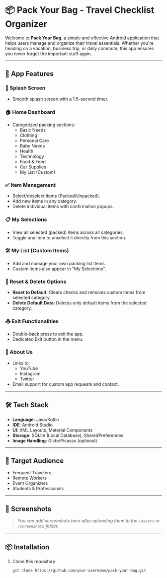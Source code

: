 # 📦 Pack Your Bag - Travel Checklist Organizer

Welcome to **Pack Your Bag**, a simple and effective Android application that helps users manage and organize their travel essentials. Whether you're heading on a vacation, business trip, or daily commute, this app ensures you never forget the important stuff again.

---

## 📱 App Features

### 🚀 Splash Screen
- Smooth splash screen with a 1.5-second timer.

### 🏠 Home Dashboard
- Categorized packing sections:
  - Basic Needs
  - Clothing
  - Personal Care
  - Baby Needs
  - Health
  - Technology
  - Food & Feed
  - Car Supplies
  - My List (Custom)

### ✅ Item Management
- Select/deselect items (Packed/Unpacked).
- Add new items in any category.
- Delete individual items with confirmation popups.

### 📋 My Selections
- View all selected (packed) items across all categories.
- Toggle any item to unselect it directly from this section.

### 🛠 My List (Custom Items)
- Add and manage your own packing list items.
- Custom items also appear in "My Selections".

### 🔄 Reset & Delete Options
- **Reset to Default**: Clears checks and removes custom items from selected category.
- **Delete Default Data**: Deletes only default items from the selected category.

### 📤 Exit Functionalities
- Double-back press to exit the app.
- Dedicated Exit button in the menu.

### 📇 About Us
- Links to:
  - YouTube
  - Instagram
  - Twitter
- Email support for custom app requests and contact.

---

## 🛠 Tech Stack

- **Language**: Java/Kotlin
- **IDE**: Android Studio
- **UI**: XML Layouts, Material Components
- **Storage**: SQLite (Local Database), SharedPreferences
- **Image Handling**: Glide/Picasso (optional)

---

## 👤 Target Audience

- Frequent Travelers
- Remote Workers
- Event Organizers
- Students & Professionals

---

## 📸 Screenshots

> *You can add screenshots here after uploading them to the `/assets` or `/screenshots` folder.*

---

## 📦 Installation

1. Clone this repository:
   ```bash
   git clone https://github.com/your-username/pack-your-bag.git
